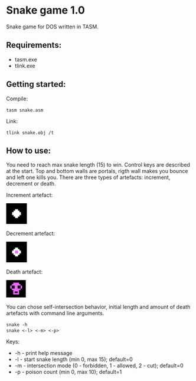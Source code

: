 # Snake game 1.0

Snake game for DOS written in TASM.

## Requirements:

- tasm.exe
- tlink.exe

## Getting started:

Compile:
```
tasm snake.asm
```

Link:
```
tlink snake.obj /t
```

## How to use:

You need to reach max snake length (15) to win.
Control keys are described at the start.
Top and bottom walls are portals, rigth wall makes you bounce and left one kills you. There are three types of artefacts: increment, decrement or death.

Increment artefact:

![Screenshot](./img/increment.png )

Decrement artefact:

![Screenshot](./img/decrement.png )

Death artefact:

![Screenshot](./img/death.png )

You can chose self-intersection behavior, initial length and amount of death artefacts with command line arguments.

```
snake -h
snake <-l> <-m> <-p>
```

Keys:
- -h - print help message
- -l - start snake length (min 0, max 15); default=0
- -m - intersection mode (0 - forbidden, 1 - allowed, 2 - cut); default=0
- -p - poison count (min 0, max 10); default=1
